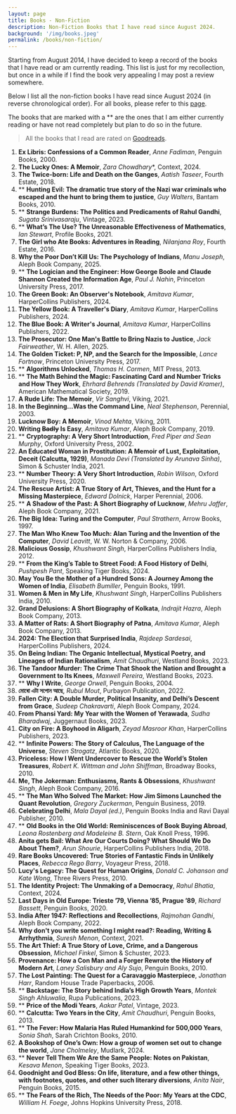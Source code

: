 ```yaml
---
layout: page
title: Books - Non-Fiction
description: Non-Fiction Books that I have read since August 2024.
background: '/img/books.jpeg'
permalink: /books/non-fiction/
---
```


Starting from August 2014, I have decided to keep a record of the books that I have read or am currently reading. This list is just for my recollection, but once in a while if I find the book very appealing I may post a review somewhere.

Below I list all the non-fiction books I have read since August 2024 (in reverse chronological order). For all books, please refer to this [page](/books/). 

The books that are marked with a ** are the ones that I am either currently reading or have not read completely but plan to do so in the future.

>All the books that I read are rated on [Goodreads](https://www.goodreads.com/user/show/36494310-manjil).

1. **Ex Libris: Confessions of a Common Reader**, *Anne Fadiman*, Penguin Books, 2000.
2. **The Lucky Ones: A Memoir**, *Zara Chowdhary**, Context, 2024.
3. **The Twice-born: Life and Death on the Ganges**, *Aatish Taseer*, Fourth Estate, 2018.
4. ** **Hunting Evil: The dramatic true story of the Nazi war criminals who escaped and the hunt to bring them to justice**, *Guy Walters*, Bantam Books, 2010.
5. ** **Strange Burdens: The Politics and Predicaments of Rahul Gandhi**, *Sugata Srinivasaraju*, Vintage, 2023.
6. ** **What’s The Use? The Unreasonable Effectiveness of Mathematics**, *Ian Stewart*, Profile Books, 2021.
7. **The Girl who Ate Books: Adventures in Reading**, *Nilanjana Roy*, Fourth Estate, 2016.
8. **Why the Poor Don’t Kill Us: The Psychology of Indians**, *Manu Joseph*, Aleph Book Company, 2025.
9. ** **The Logician and the Engineer: How George Boole and Claude Shannon Created the Information Age**, *Paul J. Nahin*, Princeton University Press, 2017.
10. **The Green Book: An Observer's Notebook**, *Amitava Kumar*, HarperCollins Publishers, 2024.
11. **The Yellow Book: A Traveller's Diary**, *Amitava Kumar*, HarperCollins Publishers, 2024.
12. **The Blue Book: A Writer's Journal**, *Amitava Kumar*, HarperCollins Publishers, 2022.
13. **The Prosecutor: One Man's Battle to Bring Nazis to Justice**, *Jack Fairweather*, W. H. Allen, 2025.
14. **The Golden Ticket: P, NP, and the Search for the Impossible**, *Lance Fortnow*, Princeton University Press, 2017.
15. ** **Algorithms Unlocked**, *Thomas H. Cormen*, MIT Press, 2013.
16. ** **The Math Behind the Magic: Fascinating Card and Number Tricks and How They Work**, *Ehrhard Behrends (Translated by David Kramer)*, American Mathematical Society, 2019.
17. **A Rude Life: The Memoir**, *Vir Sanghvi*, Viking, 2021.
18. **In the Beginning...Was the Command Line**, *Neal Stephenson*, Perennial, 2003.
19. **Lucknow Boy: A Memoir**, *Vinod Mehta*, Viking, 2011.
20. **Writing ~~Badly~~ Is Easy**, *Amitava Kumar*, Aleph Book Company, 2019.
21. ** **Cryptography: A Very Short Introduction**, *Fred Piper and Sean Murphy*, Oxford University Press, 2002.
22. **An Educated Woman in Prostitution: A Memoir of Lust, Exploitation, Deceit (Calcutta, 1929)**, *Manada Devi (Translated by Arunava Sinha)*, Simon & Schuster India, 2021.
23. ** **Number Theory: A Very Short Introduction**, *Robin Wilson*, Oxford University Press, 2020.
24. **The Rescue Artist: A True Story of Art, Thieves, and the Hunt for a Missing Masterpiece**, *Edward Dolnick*, Harper Perennial, 2006.
25. ** **A Shadow of the Past: A Short Biography of Lucknow**, *Mehru Jaffer*, Aleph Book Company, 2021.
26. **The Big Idea: Turing and the Computer**, *Paul Strathern*, Arrow Books, 1997.
27. **The Man Who Knew Too Much: Alan Turing and the Invention of the Computer**, *David Leavitt*, W. W. Norton & Company, 2006.
28. **Malicious Gossip**, *Khushwant Singh*, HarperCollins Publishers India, 2012.
29. ** **From the King’s Table to Street Food: A Food History of Delhi**, *Pushpesh Pant*, Speaking Tiger Books, 2024.
30. **May You Be the Mother of a Hundred Sons: A Journey Among the Women of India**, *Elisabeth Bumiller*, Penguin Books, 1991.
31. **Women & Men in My Life**, *Khushwant Singh*, HarperCollins Publishers India, 2010.
32. **Grand Delusions: A Short Biography of Kolkata**, *Indrajit Hazra*, Aleph Book Company, 2013.
33. **A Matter of Rats: A Short Biography of Patna**, *Amitava Kumar*, Aleph Book Company, 2013.
34. **2024: The Election that Surprised India**, *Rajdeep Sardesai*, HarperCollins Publishers, 2024.
35. **On Being Indian: The Organic Intellectual, Mystical Poetry, and Lineages of Indian Rationalism**, *Amit Chaudhuri*, Westland Books, 2023.
36. **The Tandoor Murder: The Crime That Shook the Nation and Brought a Government to Its Knees**, *Maxwell Pereira*, Westland Books, 2023.
37. ** **Why I Write**, *George Orwell*, Penguin Books, 2004.
38. **মোৰো এটা সপোন আছে**, *Rubul Mout*, Purbayon Publication, 2022.
39. **Fallen City: A Double Murder, Political Insanity, and Delhi’s Descent from Grace**, *Sudeep Chakravarti*, Aleph Book Company, 2024.
40. **From Phansi Yard: My Year with the Women of Yerawada**, *Sudha Bharadwaj*, Juggernaut Books, 2023.
41. **City on Fire: A Boyhood in Aligarh**, *Zeyad Masroor Khan*, HarperCollins Publishers, 2023.
42. ** **Infinite Powers: The Story of Calculus, The Language of the Universe**, *Steven Strogatz*, Atlantic Books, 2020.
43. **Priceless: How I Went Undercover to Rescue the World’s Stolen Treasures**, *Robert K. Wittman and John Shiffman*, Broadway Books, 2010.
44. **Me, The Jokerman: Enthusiasms, Rants & Obsessions**, *Khushwant Singh*, Aleph Book Company, 2016.
45. ** **The Man Who Solved The Market: How Jim Simons Launched the Quant Revolution**, *Gregory Zuckerman*, Penguin Business, 2019.
46. **Celebrating Delhi**, *Mala Dayal (ed.)*, Penguin Books India and Ravi Dayal Publisher, 2010.
47. ** **Old Books in the Old World: Reminiscences of Book Buying Abroad**, *Leona Rostenberg and Madeleine B. Stern*, Oak Knoll Press, 1996.
48. **Anita gets Bail: What Are Our Courts Doing? What Should We Do About Them?**, *Arun Shourie*, HarperCollins Publishers India, 2018.
49. **Rare Books Uncovered: True Stories of Fantastic Finds in Unlikely Places**, *Rebecca Rego Barry*, Voyageur Press, 2018.
50. **Lucy's Legacy: The Quest for Human Origins**, *Donald C. Johanson and Kate Wong*, Three Rivers Press, 2010.
51. **The Identity Project: The Unmaking of a Democracy**, *Rahul Bhatia*, Context, 2024.
52. **Last Days in Old Europe: Trieste ’79, Vienna ’85, Prague ’89**, *Richard Bassett*, Penguin Books, 2020.
53. **India After 1947: Reflections and Recollections**, *Rajmohan Gandhi*, Aleph Book Company, 2022.
54. **Why don't you write something I might read?: Reading, Writing & Arrhythmia**, *Suresh Menon*, Context, 2021.
55. **The Art Thief: A True Story of Love, Crime, and a Dangerous Obsession**, *Michael Finkel*, Simon & Schuster, 2023.
56. **Provenance: How a Con Man and a Forger Rewrote the History of Modern Art**, *Laney Salisbury and Aly Sujo*, Penguin Books, 2010.
57. **The Lost Painting: The Quest for a Caravaggio Masterpiece**, *Jonathan Harr*, Random House Trade Paperbacks, 2006.
58. ** **Backstage: The Story behind India’s High Growth Years**, *Montek Singh Ahluwalia*, Rupa Publications, 2023.
59. ** **Price of the Modi Years**, *Aakar Patel*, Vintage, 2023.
60. ** **Calcutta: Two Years in the City**, *Amit Chaudhuri*, Penguin Books, 2013.
61. ** **The Fever: How Malaria Has Ruled Humankind for 500,000 Years**, *Sonia Shah*, Sarah Crichton Books, 2010.
62. **A Bookshop of One’s Own: How a group of women set out to change the world**, *Jane Cholmeley*, Mudlark, 2024.
63. ** **Never Tell Them We Are the Same People: Notes on Pakistan**, *Kesava Menon*, Speaking Tiger Books, 2023.
64. **Goodnight and God Bless: On life, literature, and a few other things, with footnotes, quotes, and other such literary diversions**, *Anita Nair*,  Penguin Books, 2015.
65. ** **The Fears of the Rich, The Needs of the Poor: My Years at the CDC**, *William H. Foege*, Johns Hopkins University Press, 2018.  
